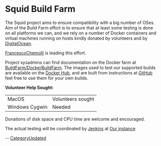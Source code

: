 # Squid Build Farm

The Squid project aims to ensure compatibility with a big number of
OSes. Aim of the Build Farm effort is to ensure that at least some
testing is done on all platforms we can, and we rely on a number of
Docker containers and virtual machines running on hosts kindly donated
by volunteers and by [DigitalOcean](http://www.digitalocean.com/).

[FrancescoChemolli](https://wiki.squid-cache.org/BuildFarm/FrancescoChemolli#)
is leading this effort.

Project sysadmins can find documentation on the Docker farm at
[BuildFarm/DockerBuildFarm](https://wiki.squid-cache.org/BuildFarm/BuildFarm/DockerBuildFarm#).
The images used to test our supported builds are available on the
[Docker
Hub](https://hub.docker.com/repository/docker/squidcache/buildfarm), and
are built from instructions at
[GitHub](https://github.com/kinkie/dockerfiles) feel free to use them
for your own builds.

**Volunteer Help Sought:**

|                |                   |
| -------------- | ----------------- |
| MacOS          | Volunteers sought |
| Windows Cygwin | Needed            |

Donations of disk space and CPU time are welcome and encouraged.

The actual testing will be coordinated by
[Jenkins](http://jenkins-ci.org/) at [Our
instance](http://build.squid-cache.org/)

\--
[CategoryUpdated](https://wiki.squid-cache.org/BuildFarm/CategoryUpdated#)

